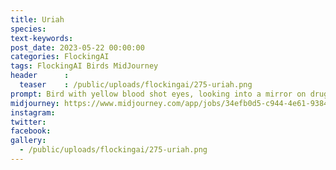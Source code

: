 ```yaml
---
title: Uriah
species: 
text-keywords: 
post_date: 2023-05-22 00:00:00
categories: FlockingAI
tags: FlockingAI Birds MidJourney 
header      :
  teaser    : /public/uploads/flockingai/275-uriah.png
prompt: Bird with yellow blood shot eyes, looking into a mirror on drugs, scared, fear and loathing, gonzo, manga,
midjourney: https://www.midjourney.com/app/jobs/34efb0d5-c944-4e61-9384-e0ecd3c1a968
instagram: 
twitter: 
facebook: 
gallery: 
  - /public/uploads/flockingai/275-uriah.png
---
```


